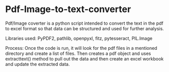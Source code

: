 # Pdf-Image-to-text-converter

Pdf/Image coverter is a python script intended to convert the text in the pdf to excel format so that data can be structured and used for further analysis.

Libraries used:
PyPDF2, pathlib, openpyxl, fitz, pytesseract, PIL.Image

Process:
Once the code is run, it will look for the pdf files in a mentioned directory and create a list of files. Then creates a pdf object and uses extracttext() method to pull out the data and then create an excel workbook and update the extracted data.
